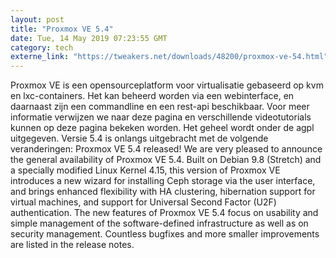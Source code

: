 ```yaml
---
layout: post
title: "Proxmox VE 5.4"
date: Tue, 14 May 2019 07:23:55 GMT
category: tech
externe_link: "https://tweakers.net/downloads/48200/proxmox-ve-54.html"
---
```


Proxmox VE is een opensourceplatform voor virtualisatie gebaseerd op kvm en lxc-containers. Het kan beheerd worden via een webinterface, en daarnaast zijn een commandline en een rest-api beschikbaar. Voor meer informatie verwijzen we naar deze pagina en verschillende videotutorials kunnen op deze pagina bekeken worden. Het geheel wordt onder de agpl uitgegeven. Versie 5.4 is onlangs uitgebracht met de volgende veranderingen: Proxmox VE 5.4 released! We are very pleased to announce the general availability of Proxmox VE 5.4. Built on Debian 9.8 (Stretch) and a specially modified Linux Kernel 4.15, this version of Proxmox VE introduces a new wizard for installing Ceph storage via the user interface, and brings enhanced flexibility with HA clustering, hibernation support for virtual machines, and support for Universal Second Factor (U2F) authentication. The new features of Proxmox VE 5.4 focus on usability and simple management of the software-defined infrastructure as well as on security management. Countless bugfixes and more smaller improvements are listed in the release notes.<img src="http://feeds.feedburner.com/~r/tweakers/mixed/~4/8aV2zeh5gjE" height="1" width="1" alt=""/>
